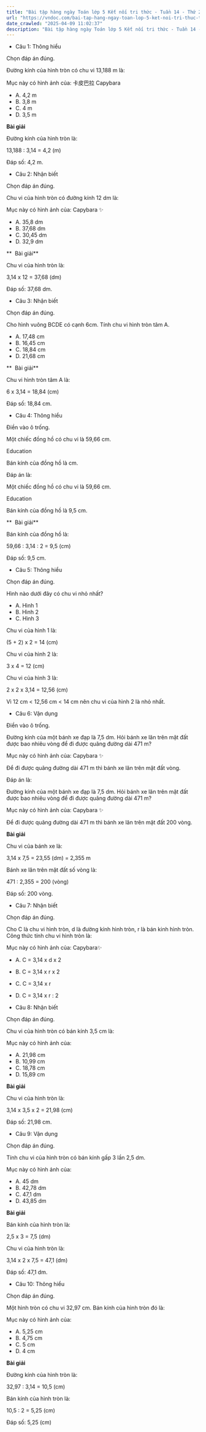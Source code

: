 ```yaml
---
title: "Bài tập hàng ngày Toán lớp 5 Kết nối tri thức - Tuần 14 - Thứ 2 gồm các câu hỏi tổng hợp nội dung Đường tròn. Chu vi và diện tích hình tròn được học ở Tuần 14 trong chương trình Toán lớp 5 Tập 1 Kết nối tri thức."
url: "https://vndoc.com/bai-tap-hang-ngay-toan-lop-5-ket-noi-tri-thuc-tuan-14-thu-2-332551"
date_crawled: "2025-04-09 11:02:37"
description: "Bài tập hàng ngày Toán lớp 5 Kết nối tri thức - Tuần 14 - Thứ 2 gồm các câu hỏi tổng hợp nội dung Đường tròn. Chu vi và diện tích hình tròn được học ở Tuần 14 trong chương trình Toán lớp 5 Tập 1 Kết nối tri thức."
---
```


* Câu 1:  Thông hiểu

Chọn đáp án đúng.

Đường kính của hình tròn có chu vi 13,188 m là:

Mục này có hình ảnh của: 卡皮巴拉 Capybara

  * A. 4,2 m 
  * B. 3,8 m 
  * C. 4 m 
  * D. 3,5 m 



**Bài giải**

Đường kính của hình tròn là:

13,188 : 3,14 = 4,2 (m)

Đáp số: 4,2 m.

* Câu 2:  Nhận biết

Chọn đáp án đúng.

Chu vi của hình tròn có đường kính 12 dm là:

Mục này có hình ảnh của: Capybara ✨️

  * A. 35,8 dm 
  * B. 37,68 dm 
  * C. 30,45 dm 
  * D. 32,9 dm 



**  Bài giải**

Chu vi của hình tròn là:

3,14 x 12 = 37,68 (dm)

Đáp số: 37,68 dm.

* Câu 3:  Nhận biết

Chọn đáp án đúng.

Cho hình vuông BCDE có cạnh 6cm. Tính chu vi hình tròn tâm A.

  * A. 17,48 cm 
  * B. 16,45 cm 
  * C. 18,84 cm 
  * D. 21,68 cm 



**  Bài giải**

Chu vi hình tròn tâm A là:

6 x 3,14 = 18,84 (cm)

Đáp số: 18,84 cm.

* Câu 4:  Thông hiểu

Điền vào ô trống.

Một chiếc đồng hồ có chu vi là 59,66 cm.

Education 

Bán kính của đồng hồ là  cm.

Đáp án là:

Một chiếc đồng hồ có chu vi là 59,66 cm.

Education 

Bán kính của đồng hồ là 9,5 cm.

**  Bài giải**

Bán kính của đồng hồ là:

59,66 : 3,14 : 2 = 9,5 (cm)

Đáp số: 9,5 cm.

* Câu 5:  Thông hiểu

Chọn đáp án đúng.

Hình nào dưới đây có chu vi nhỏ nhất?

  * A. Hình 1 
  * B. Hình 2 
  * C. Hình 3 



Chu vi của hình 1 là:

(5 + 2) x 2 = 14 (cm)

Chu vi của hình 2 là:

3 x 4 = 12 (cm)

Chu vi của hình 3 là:

2 x 2 x 3,14 = 12,56 (cm)

Vì 12 cm < 12,56 cm < 14 cm nên chu vi của hình 2 là nhỏ nhất.

* Câu 6:  Vận dụng

Điền vào ô trống.

Đường kính của một bánh xe đạp là 7,5 dm. Hỏi bánh xe lăn trên mặt đất được bao nhiêu vòng để đi được quãng đường dài 471 m?

Mục này có hình ảnh của: Capybara ✨️

Để đi được quãng đường dài 471 m thì bánh xe lăn trên mặt đất  vòng.

Đáp án là:

Đường kính của một bánh xe đạp là 7,5 dm. Hỏi bánh xe lăn trên mặt đất được bao nhiêu vòng để đi được quãng đường dài 471 m?

Mục này có hình ảnh của: Capybara ✨️

Để đi được quãng đường dài 471 m thì bánh xe lăn trên mặt đất 200 vòng.

**Bài giải**

Chu vi của bánh xe là:

3,14 x 7,5 = 23,55 (dm) = 2,355 m

Bánh xe lăn trên mặt đất số vòng là:

471 : 2,355 = 200 (vòng)

Đáp số: 200 vòng.

* Câu 7:  Nhận biết

Chọn đáp án đúng.

Cho C là chu vi hình tròn, d là đường kính hình tròn, r là bán kinh hình tròn. Công thức tính chu vi hình tròn là:

Mục này có hình ảnh của: Capybara✨️

  * A. C = 3,14 x d x 2 
  * B. C = 3,14 x r x 2 
  * C. C = 3,14 x r 
  * D. C = 3,14 x r : 2 



* Câu 8:  Nhận biết

Chọn đáp án đúng.

Chu vi của hình tròn có bán kính 3,5 cm là:

Mục này có hình ảnh của: 

  * A. 21,98 cm 
  * B. 10,99 cm 
  * C. 18,78 cm 
  * D. 15,89 cm 



**Bài giải**

Chu vi của hình tròn là:

3,14 x 3,5 x 2 = 21,98 (cm)

Đáp số: 21,98 cm.

* Câu 9:  Vận dụng

Chọn đáp án đúng.

Tính chu vi của hình tròn có bán kính gấp 3 lần 2,5 dm.

Mục này có hình ảnh của: 

  * A. 45 dm 
  * B. 42,78 dm 
  * C. 47,1 dm 
  * D. 43,85 dm 



**Bài giải**

Bán kính của hình tròn là:

2,5 x 3 = 7,5 (dm)

Chu vi của hình tròn là:

3,14 x 2 x 7,5 = 47,1 (dm)

Đáp số: 47,1 dm.

* Câu 10:  Thông hiểu

Chọn đáp án đúng.

Một hình tròn có chu vi 32,97 cm. Bán kính của hình tròn đó là:

Mục này có hình ảnh của: 

  * A. 5,25 cm 
  * B. 4,75 cm 
  * C. 5 cm 
  * D. 4 cm 



**Bài giải**

Đường kính của hình tròn là:

32,97 : 3,14 = 10,5 (cm)

Bán kính của hình tròn là:

10,5 : 2 = 5,25 (cm)

Đáp số: 5,25 (cm)
